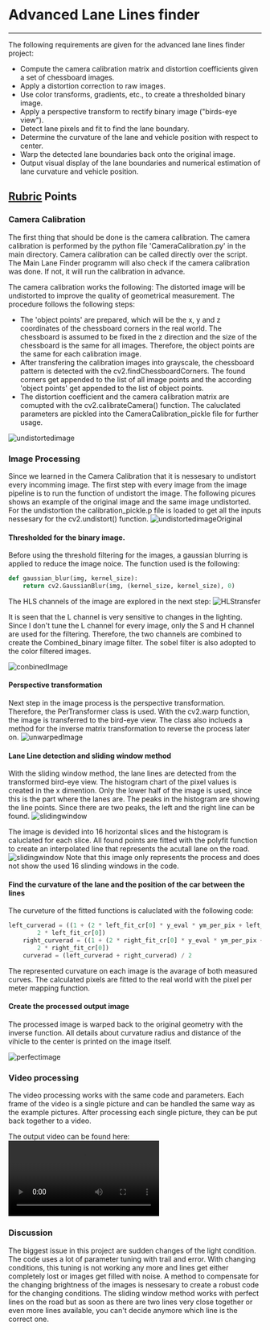 # Advanced Lane Lines finder
---

The following requirements are given for the advanced lane lines finder project:

* Compute the camera calibration matrix and distortion coefficients given a set of chessboard images.
* Apply a distortion correction to raw images.
* Use color transforms, gradients, etc., to create a thresholded binary image.
* Apply a perspective transform to rectify binary image ("birds-eye view").
* Detect lane pixels and fit to find the lane boundary.
* Determine the curvature of the lane and vehicle position with respect to center.
* Warp the detected lane boundaries back onto the original image.
* Output visual display of the lane boundaries and numerical estimation of lane curvature and vehicle position.

[//]: # (Image References)

[image1]: ./Writeup_images/1.png 
[image2]: ./Writeup_images/2.png 
[image3]: ./Writeup_images/hls.png 
[image4]: Writeup_images/combined2.png 
[image5]: ./Writeup_images/5.png 
[image6]: ./Writeup_images/6.png 
[image7]: ./Writeup_images/7.png 
[image8]: ./Writeup_images/8.png 
[video1]: ./output_images/project_video.mp4 "Video"

[Rubric](https://review.udacity.com/#!/rubrics/571/view) Points
---

### Camera Calibration
The first thing that should be done is the camera calibration. The camera calibration is performed by the python file 'CameraCalibration.py' in the main directory.
Camera calibration can be called directly over the script. The Main Lane Finder programm will also check if the camera calibration was done. If not, it will run the calibration in advance.  

The camera calibration works the following: The distorted image will be undistorted to improve the quality of geometrical measurement.
The procedure follows the following steps:
* The 'object points' are prepared, which will be the x, y and z coordinates of the chessboard corners in the real world. 
The chessboard is assumed to be fixed in the z direction and the size of the chessboard is the same for all images. Therefore, the 
object points are the same for each calibration image.
* After transfering the calibration images into grayscale, the chessboard pattern is detected with the cv2.findChessboardCorners. 
The found corners get appended to the list of all image points and the according 'object points' get appended to the list of object points.
* The distortion coefficient and the camera calibration matrix are comupted with the cv2.calibrateCamera() function. The caluclated
parameters are pickled into the CameraCalibration_pickle file for further usage.


![undistortedimage][image1]

### Image Processing

Since we learned in the Camera Calibration that it is nessesary to undistort every incomming image. The first
step with every image from the image pipeline is to run the function of undistort the image. The following picures
shows an example of the original image and the same image undistorted.
For the undistortion the calibration_pickle.p file is loaded to get all the inputs nessesary for the cv2.undistort() function.
![undistortedimageOriginal][image2]


#### Thresholded for the binary image.

Before using the threshold filtering for the images, a gaussian blurring is applied to reduce the image noice. The function used
is the following:

```python
def gaussian_blur(img, kernel_size):
    return cv2.GaussianBlur(img, (kernel_size, kernel_size), 0)
```

The HLS channels of the image are explored in the next step:
![HLStransfer][image3]

It is seen that the L channel is very sensitive to changes in the lighting. Since I don't tune the L channel for every image,
only the S and H channel are used for the filtering. Therefore, the two channels are combined to create the Combined_binary
image filter. The sobel filter is also adopted to the color filtered images. 

![conbinedImage][image4]

#### Perspective transformation

Next step in the image process is the perspective transformation. Therefore, the PerTransformer class is used. 
With the cv2.warp function, the image is transferred to the bird-eye view. The class also inclueds a method for the inverse
matrix transformation to reverse the process later on.
![unwarpedImage][image5]

#### Lane Line detection and sliding window method

With the sliding window method, the lane lines are detected from the transformed bird-eye view.
The histogram chart of the pixel values is created in the x dimention. Only the lower half of the image is used, since
this is the part where the lanes are. The peaks in the histogram are showing the line points. Since there are two peaks,
the left and the right line can be found.
![slidingwindow][image6]

The image is devided into 16 horizontal slices and the histogram is caluclated for each slice. All found points are fitted
with the polyfit function to create an interpolated line that represents the acutall lane on the road.
![slidingwindow][image7]
Note that this image only represents the process and does not show the used 16 slinding windows in the code.

#### Find the curvature of the lane and the position of the car between the lines

The curveture of the fitted functions is caluclated with the following code:
```python
left_curverad = ((1 + (2 * left_fit_cr[0] * y_eval * ym_per_pix + left_fit_cr[1]) ** 2) ** 1.5) / np.absolute(
        2 * left_fit_cr[0])
    right_curverad = ((1 + (2 * right_fit_cr[0] * y_eval * ym_per_pix + right_fit_cr[1]) ** 2) ** 1.5) / np.absolute(
        2 * right_fit_cr[0])
    curverad = (left_curverad + right_curverad) / 2

```

The represented curvature on each image is the avarage of both measured curves.
The calculated pixels are fitted to the real world with the pixel per meter mapping function.

#### Create the processed output image

The processed image is warped back to the original geometry with the inverse function. All details about curvature radius and distance
of the vihicle to the center is printed on the image itself.

![perfectimage][image8]

### Video processing

The video processing works with the same code and parameters. Each frame of the video is a single picture and can be handled
the same way as the example pictures. After processing each single picture, they can be put back together to a video. 

The output video can be found here:
![alt text][video1]

### Discussion

The biggest issue in this project are sudden changes of the light condition. The code uses a lot of parameter tuning with
trail and error. With changing conditions, this tuning is not working any more and lines get either completely lost or images
get filled with noise. A method to compensate for the changing brightness of the images is nessesary to create a robust
code for the changing conditions. The sliding window method works with perfect lines on the road but as soon as there are
two lines very close together or even more lines available, you can't decide anymore which line is the correct one.


